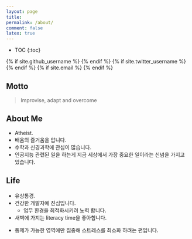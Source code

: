 ```yaml
---
layout: page
title:
permalink: /about/
comment: false
latex: true
---
```

* TOC
{:toc}


<div class="contact">
	{% if site.github_username %}
			<a class="btn btn-dark" href="https://github.com/{{ site.github_username }}"><i class="fa fa-github fa-2x"></i></a>
	{% endif %}
	{% if site.twitter_username %}
			<a class="btn btn-dark" href="https://twitter.com/{{ site.twitter_username }}"><i class="fa fa-twitter fa-2x"></i></a>
	{% endif %}
	{% if site.email %}
			<a class="btn btn-dark" href="mailto:{{ site.email }}"><i class="fa fa-envelope fa-2x"></i></a>
	{% endif %}
			<a class="btn btn-dark" href="{{ "/feed.xml" | prepend: site.baseurl }}"><i class="fa fa-rss fa-2x"></i></a>
		</div>

## Motto

> Improvise, adapt and overcome
>
> 


## About Me

* Atheist.
* 배움의 즐거움을 압니다.
* 수학과 신경과학에 관심이 많습니다.
* 인공지능 관련된 일을 하는게 지금 세상에서 가장 중요한 일이라는 신념을 가지고 있습니다.  

## Life

* 유상통경.
* 건강한 개발자에 진심입니다.
  * 업무 환경을 최적화시키려 노력 합니다.
* 새벽에 가지는 literacy time을 좋아합니다.
- 통제가 가능한 영역에만 집중해 스트레스를 최소화 하려는 편입니다.

